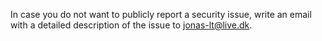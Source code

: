 In case you do not want to publicly report a security issue, write an email with a detailed description of the issue to jonas-lt@live.dk.